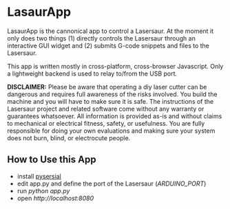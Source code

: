 
LasaurApp
=========

LasaurApp is the cannonical app to control a Lasersaur. At the moment it only does two things (1) directly controls the Lasersaur through an interactive GUI widget and (2) submits G-code snippets and files to the Lasersaur.

This app is written mostly in cross-platform, cross-browser Javascript. Only a lightweight backend is used to relay to/from the USB port.

**DISCLAIMER:** Please be aware that operating a diy laser cutter can be dangerous and requires full awareness of the risks involved. You build the machine and you will have to make sure it is safe. The instructions of the Lasersaur project and related software come without any warranty or guarantees whatsoever. All information is provided as-is and without claims to mechanical or electrical fitness, safety, or usefulness. You are fully responsible for doing your own evaluations and making sure your system does not burn, blind, or electrocute people.


How to Use this App
-------------------

* install [pysersial](http://pyserial.sourceforge.net/)
* edit app.py and define the port of the Lasersaur (*ARDUINO_PORT*)
* run *python app.py*
* open *http://localhost:8080*
